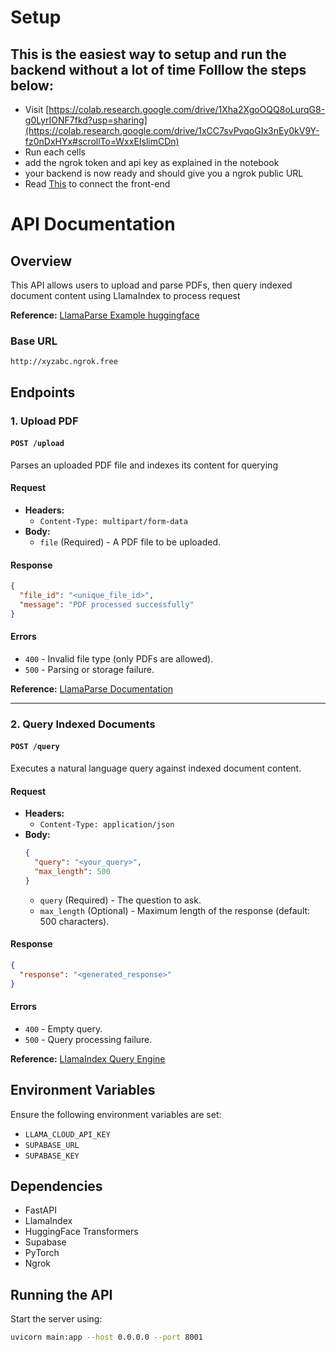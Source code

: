 # Setup
## This is the easiest way to setup and run the backend without a lot of time Folllow the steps below:
- Visit [https://colab.research.google.com/drive/1Xha2XgoOQQ8oLurqG8-g0LyrIONF7fkd?usp=sharing](https://colab.research.google.com/drive/1xCC7svPvqoGIx3nEy0kV9Y-fz0nDxHYx#scrollTo=WxxEIslimCDn)
- Run each cells 
- add the ngrok token and api key as explained in the notebook
- your backend is now ready and should give you a ngrok public URL
- Read [This](https://github.com/AnshhSingh/RAG_PDF_frontend) to connect the front-end

# API Documentation

## Overview
This API allows users to upload and parse PDFs, then query indexed document content using LlamaIndex to process request 

**Reference:** [LlamaParse Example huggingface](https://github.com/run-llama/llama_cloud_services/blob/main/parse.md)

### Base URL
```
http://xyzabc.ngrok.free
```

## Endpoints

### 1. Upload PDF

#### `POST /upload`
Parses an uploaded PDF file and indexes its content for querying 

#### Request
- **Headers:**
  - `Content-Type: multipart/form-data`
- **Body:**
  - `file` (Required) - A PDF file to be uploaded.

#### Response
```json
{
  "file_id": "<unique_file_id>",
  "message": "PDF processed successfully"
}
```
#### Errors
- `400` - Invalid file type (only PDFs are allowed).
- `500` - Parsing or storage failure.

**Reference:** [LlamaParse Documentation](https://github.com/run-llama/llama_cloud_services/blob/main/parse.md)

---

### 2. Query Indexed Documents

#### `POST /query`
Executes a natural language query against indexed document content.

#### Request
- **Headers:**
  - `Content-Type: application/json`
- **Body:**
  ```json
  {
    "query": "<your_query>",
    "max_length": 500
  }
  ```
  - `query` (Required) - The question to ask.
  - `max_length` (Optional) - Maximum length of the response (default: 500 characters).

#### Response
```json
{
  "response": "<generated_response>"
}
```
#### Errors
- `400` - Empty query.
- `500` - Query processing failure.

**Reference:** [LlamaIndex Query Engine](https://docs.llamaindex.ai/en/stable/examples/customization/llms/SimpleIndexDemo-Huggingface_camel/)

## Environment Variables
Ensure the following environment variables are set:
- `LLAMA_CLOUD_API_KEY`
- `SUPABASE_URL`
- `SUPABASE_KEY`

## Dependencies
- FastAPI
- LlamaIndex
- HuggingFace Transformers
- Supabase
- PyTorch
- Ngrok

## Running the API
Start the server using:
```sh
uvicorn main:app --host 0.0.0.0 --port 8001
```

